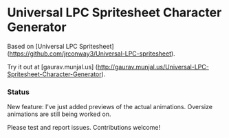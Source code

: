 Universal LPC Spritesheet Character Generator
=============================================

Based on [Universal LPC Spritesheet] (https://github.com/jrconway3/Universal-LPC-spritesheet).

Try it out at [gaurav.munjal.us] (http://gaurav.munjal.us/Universal-LPC-Spritesheet-Character-Generator).

### Status

New feature: I've just added previews of the actual animations. Oversize animations are still being worked on.

Please test and report issues. Contributions welcome!

